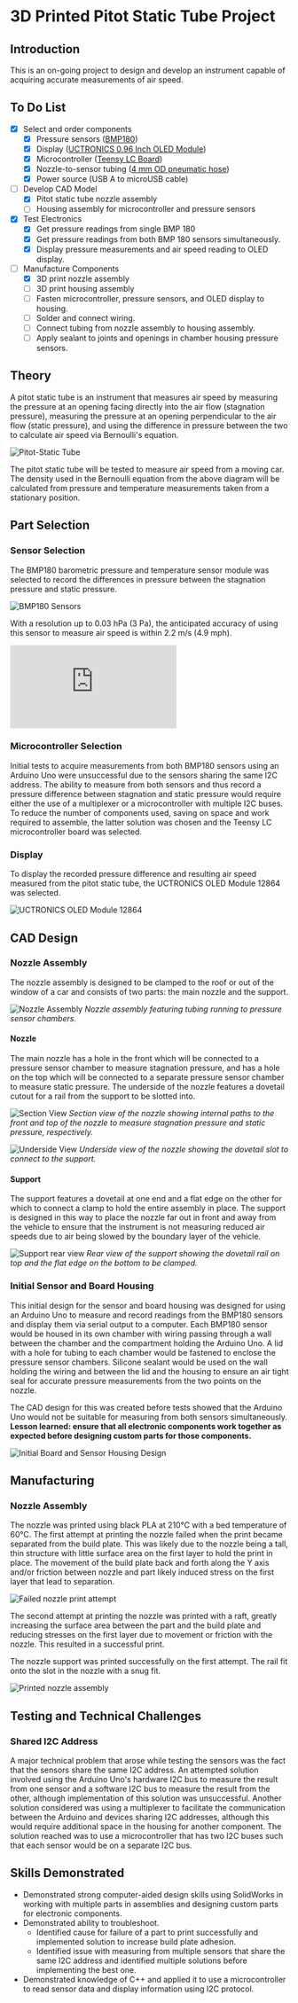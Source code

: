 # 3D Printed Pitot Static Tube Project

## Introduction

This is an on-going project to design and develop an instrument capable of acquiring accurate measurements of air speed. 

## To Do List

 - [x] Select and order components
	 - [x] Pressure sensors ([BMP180](https://www.amazon.com/gp/product/B07Q3PQ81R/ref=ppx_yo_dt_b_search_asin_title?ie=UTF8&psc=1))
	 - [x] Display ([UCTRONICS 0.96 Inch OLED Module](https://www.amazon.com/gp/product/B072Q2X2LL/ref=ppx_yo_dt_b_asin_title_o01_s00?ie=UTF8&psc=1))
	 - [x] Microcontroller ([Teensy LC Board](https://www.pjrc.com/teensy/teensyLC.html))
	 - [x] Nozzle-to-sensor tubing ([4 mm OD pneumatic hose](https://www.amazon.com/gp/product/B07H87S1ZW/ref=ppx_yo_dt_b_asin_title_o06_s00?ie=UTF8&psc=1))
	 - [x] Power source (USB A to microUSB cable)
 - [ ] Develop CAD Model
	 - [x] Pitot static tube nozzle assembly
	 - [ ] Housing assembly for microcontroller and pressure sensors
 - [x] Test Electronics
	 - [x] Get pressure readings from single BMP 180
	 - [x] Get pressure readings from both BMP 180 sensors simultaneously.
	 - [x] Display pressure measurements and air speed reading to OLED display.
 - [ ] Manufacture Components
	 - [x] 3D print nozzle assembly
	 - [ ] 3D print housing assembly
	 - [ ] Fasten microcontroller, pressure sensors, and OLED display to housing.
	 - [ ] Solder and connect wiring.
	 - [ ] Connect tubing from nozzle assembly to housing assembly.
	 - [ ] Apply sealant to joints and openings in chamber housing pressure sensors.

## Theory

A pitot static tube is an instrument that measures air speed by measuring the pressure at an opening facing directly into the air flow (stagnation pressure), measuring the pressure at an opening perpendicular to the air flow (static pressure), and using the difference in pressure between the two to calculate air speed via Bernoulli's equation.

![Pitot-Static Tube](https://www.grc.nasa.gov/www/k-12/airplane/Images/pitot.jpg)

The pitot static tube will be tested to measure air speed from a moving car. The density used in the Bernoulli equation from the above diagram will be calculated from pressure and temperature measurements taken from a stationary position.

## Part Selection

### Sensor Selection

The BMP180 barometric pressure and temperature sensor module was selected to record the differences in pressure between the stagnation pressure and static pressure.

![BMP180 Sensors](https://images-na.ssl-images-amazon.com/images/I/71z43F3PxVL._AC_SL1500_.jpg)

With a resolution up to 0.03 hPa (3 Pa), the anticipated accuracy of using this sensor to measure air speed is within 2.2 m/s (4.9 mph).

![Sensor Accuracy Equation](https://latex.codecogs.com/gif.latex?%5CLARGE%20V%20%3D%20%5Csqrt%7B%5Cfrac%7B2%283%5Ctext%7B%20Pa%7D%29%7D%7B1.225%5Ctext%7B%20kg/m%7D%5E3%7D%7D%20%3D%202.2%5Ctext%7B%20m/s%7D%5Capprox%204.9%5Ctext%7Bmph%7D)

### Microcontroller Selection

Initial tests to acquire measurements from both BMP180 sensors using an Arduino Uno were unsuccessful due to the sensors sharing the same I2C address. The ability to measure from both sensors and thus record a pressure difference between stagnation and static pressure would require either the use of a multiplexer or a microcontroller with multiple I2C buses. To reduce the number of components used, saving on space and work required to assemble, the latter solution was chosen and the Teensy LC microcontroller board was selected.

### Display

To display the recorded pressure difference and resulting air speed measured from the pitot static tube, the UCTRONICS OLED Module 12864 was selected.

![UCTRONICS OLED Module 12864](https://images-na.ssl-images-amazon.com/images/I/51C%2B7ykfGmL._AC_SL1000_.jpg)

## CAD Design

### Nozzle Assembly

The nozzle assembly is designed to be clamped to the roof or out of the window of a car and consists of two parts: the main nozzle and the support.

![Nozzle Assembly](https://raw.githubusercontent.com/BrandonBNguyen/Pitot-Static-Tube-Project/master/Images/NozzleAssembly.PNG)
*Nozzle assembly featuring tubing running to pressure sensor chambers.*

#### Nozzle

The main nozzle has a hole in the front which will be connected to a pressure sensor chamber to measure stagnation pressure, and has a hole on the top which will be connected to a separate pressure sensor chamber to measure static pressure. The underside of the nozzle features a dovetail cutout for a rail from the support to be slotted into.

![Section View](https://raw.githubusercontent.com/BrandonBNguyen/Pitot-Static-Tube-Project/master/Images/PitotTubeNozzle_Section.PNG)
*Section view of the nozzle showing internal paths to the front and top of the nozzle to measure stagnation pressure and static pressure, respectively.*

![Underside View](https://raw.githubusercontent.com/BrandonBNguyen/Pitot-Static-Tube-Project/master/Images/PitotTubeNozzle_Underside.PNG)
*Underside view of the nozzle showing the dovetail slot to connect to the support.*

#### Support

The support features a dovetail at one end and a flat edge on the other for which to connect a clamp to hold the entire assembly in place. The support is designed in this way to place the nozzle far out in front and away from the vehicle to ensure that the instrument is not measuring reduced air speeds due to air being slowed by the boundary layer of the vehicle.

![Support rear view](https://raw.githubusercontent.com/BrandonBNguyen/Pitot-Static-Tube-Project/master/Images/Support_Rear.PNG)
*Rear view of the support showing the dovetail rail on top and the flat edge on the bottom to be clamped.*

### Initial Sensor and Board Housing

This initial design for the sensor and board housing was designed for using an Arduino Uno to measure and record readings from the BMP180 sensors and display them via serial output to a computer. Each BMP180 sensor would be housed in its own chamber with wiring passing through a wall between the chamber and the compartment holding the Arduino Uno. A lid with a hole for tubing to each chamber would be fastened to enclose the pressure sensor chambers. Silicone sealant would be used on the wall holding the wiring and between the lid and the housing to ensure an air tight seal for accurate pressure measurements from the two points on the nozzle.

 The CAD design for this was created before tests showed that the Arduino Uno would not be suitable for measuring from both sensors simultaneously. **Lesson learned: ensure that all electronic components work together as expected before designing custom parts for those components.** 

![Initial Board and Sensor Housing Design](https://raw.githubusercontent.com/BrandonBNguyen/Pitot-Static-Tube-Project/master/Images/BoardAndSensorHousing%20v1.PNG)

## Manufacturing

### Nozzle Assembly

The nozzle was printed using black PLA at 210°C with a bed temperature of 60°C. The first attempt at printing the nozzle failed when the print became separated from the build plate. This was likely due to the nozzle being a tall, thin structure with little surface area on the first layer to hold the print in place. The movement of the build plate back and forth along the Y axis and/or friction between nozzle and part likely induced stress on the first layer that lead to separation.

![Failed nozzle print attempt](https://github.com/BrandonBNguyen/Pitot-Static-Tube-Project/blob/master/Images/CE3PRO_Nozzle_20210116231118-fail.gif?raw=true)

The second attempt at printing the nozzle was printed with a raft, greatly increasing the surface area between the part and the build plate and reducing stresses on the first layer due to movement or friction with the nozzle. This resulted in a successful print.

The nozzle support was printed successfully on the first attempt. The rail fit onto the slot in the nozzle with a snug fit.

![Printed nozzle assembly](https://raw.githubusercontent.com/BrandonBNguyen/Pitot-Static-Tube-Project/master/Images/AssembledNozzleAssembly.png)

## Testing and Technical Challenges

### Shared I2C Address

A major technical problem that arose while testing the sensors was the fact that the sensors share the same I2C address. An attempted solution involved using the Arduino Uno's hardware I2C bus to measure the result from one sensor and a software I2C bus to measure the result from the other, although implementation of this solution was unsuccessful. Another solution considered was using a multiplexer to facilitate the communication between the Arduino and devices sharing I2C addresses, although this would require additional space in the housing for another component. The solution reached was to use a microcontroller that has two I2C buses such that each sensor would be on a separate I2C bus.

## Skills Demonstrated

 - Demonstrated strong computer-aided design skills using SolidWorks in working with multiple parts in assemblies and designing custom parts for electronic components.
 - Demonstrated ability to troubleshoot.
	 - Identified cause for failure of a part to print successfully and implemented  solution to increase build plate adhesion.
	 - Identified issue with measuring from multiple sensors that share the same I2C address and identified multiple solutions before implementing the best one.
 - Demonstrated knowledge of C++ and applied it to use a microcontroller to read sensor data and display information using I2C protocol.
